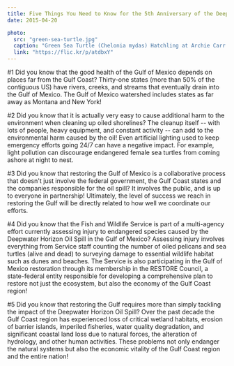 ```yaml
---
title: Five Things You Need to Know for the 5th Anniversary of the Deepwater Horizon Oil Spill in the Gulf of Mexico
date: 2015-04-20

photo:
  src: "green-sea-turtle.jpg"
  caption: "Green Sea Turtle (Chelonia mydas) Hatchling at Archie Carr National Wildlife Refuge. Photo: Keenan Adams, USFWS"
  link: "https://flic.kr/p/atdbxY"
---
```


#1 Did you know that the good health of the Gulf of Mexico depends on places far from the Gulf Coast? Thirty-one states (more than 50% of the contiguous US) have rivers, creeks, and streams that eventually drain into the Gulf of Mexico. The Gulf of Mexico watershed includes states as far away as Montana and New York!

#2 Did you know that it is actually very easy to cause additional harm to the environment when cleaning up oiled shorelines? The cleanup itself -- with lots of people, heavy equipment, and constant activity -- can add to the environmental harm caused by the oil! Even artificial lighting used to keep emergency efforts going 24/7 can have a negative impact. For example, light pollution can discourage endangered female sea turtles from coming ashore at night to nest.

#3 Did you know that restoring the Gulf of Mexico is a collaborative process that doesn't just involve the federal government, the Gulf Coast states and the companies responsible for the oil spill? It involves the public, and is up to everyone in partnership! Ultimately, the level of success we reach in restoring the Gulf will be directly related to how well we coordinate our efforts.

#4 Did you know that the Fish and Wildlife Service is part of a multi-agency effort currently assessing injury to endangered species caused by the Deepwater Horizon Oil Spill in the Gulf of Mexico? Assessing injury involves everything from Service staff counting the number of oiled pelicans and sea turtles (alive and dead) to surveying damage to essential wildlife habitat such as dunes and beaches. The Service is also participating in the Gulf of Mexico restoration through its membership in the RESTORE Council, a state-federal entity responsible for developing a comprehensive plan to restore not just the ecosystem, but also the economy of the Gulf Coast region!

#5 Did you know that restoring the Gulf requires more than simply tackling the impact of the Deepwater Horizon Oil Spill? Over the past decade the Gulf Coast region has experienced loss of critical wetland habitats, erosion of barrier islands, imperiled fisheries, water quality degradation, and significant coastal land loss due to natural forces, the alteration of hydrology, and other human activities. These problems not only endanger the natural systems but also the economic vitality of the Gulf Coast region and the entire nation!
